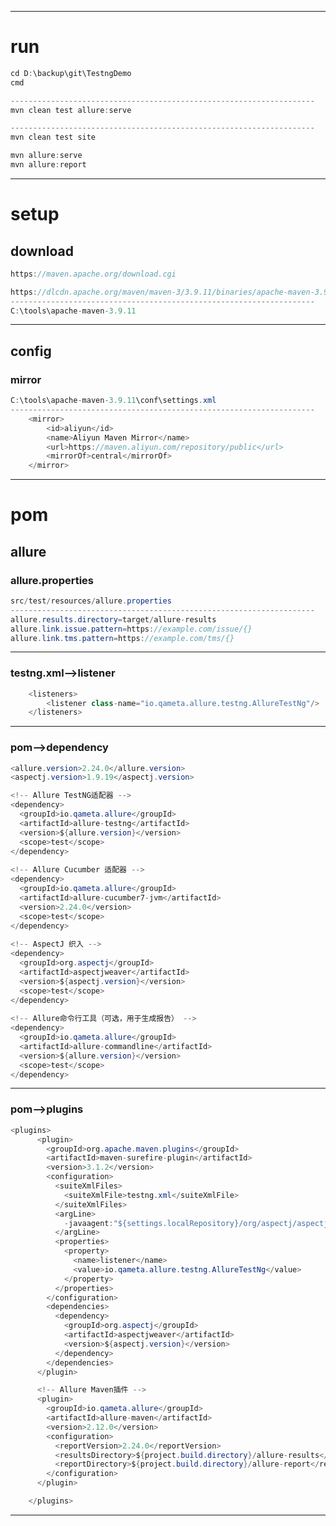 
--------------------------------------------------------------------
# run

```java
cd D:\backup\git\TestngDemo
cmd

--------------------------------------------------------------------
mvn clean test allure:serve

--------------------------------------------------------------------
mvn clean test site

mvn allure:serve
mvn allure:report

```

--------------------------------------------------------------------

# setup
## download
```java
https://maven.apache.org/download.cgi

https://dlcdn.apache.org/maven/maven-3/3.9.11/binaries/apache-maven-3.9.11-bin.zip
--------------------------------------------------------------------
C:\tools\apache-maven-3.9.11

```

--------------------------------------------------------------------
## config
### mirror
```java
C:\tools\apache-maven-3.9.11\conf\settings.xml
--------------------------------------------------------------------
    <mirror>
        <id>aliyun</id>
        <name>Aliyun Maven Mirror</name>
        <url>https://maven.aliyun.com/repository/public</url>
        <mirrorOf>central</mirrorOf>
    </mirror>

```

--------------------------------------------------------------------
# pom

## allure
### allure.properties
```java
src/test/resources/allure.properties
--------------------------------------------------------------------
allure.results.directory=target/allure-results
allure.link.issue.pattern=https://example.com/issue/{}
allure.link.tms.pattern=https://example.com/tms/{}

```

--------------------------------------------------------------------
### testng.xml-->listener
```java
    <listeners>
        <listener class-name="io.qameta.allure.testng.AllureTestNg"/>
    </listeners>
```

--------------------------------------------------------------------
### pom-->dependency
```java
<allure.version>2.24.0</allure.version>  
<aspectj.version>1.9.19</aspectj.version>

<!-- Allure TestNG适配器 -->  
<dependency>  
  <groupId>io.qameta.allure</groupId>  
  <artifactId>allure-testng</artifactId>  
  <version>${allure.version}</version>  
  <scope>test</scope>  
</dependency>  
  
<!-- Allure Cucumber 适配器 -->  
<dependency>  
  <groupId>io.qameta.allure</groupId>  
  <artifactId>allure-cucumber7-jvm</artifactId>  
  <version>2.24.0</version>  
  <scope>test</scope>  
</dependency>  
  
<!-- AspectJ 织入 -->  
<dependency>  
  <groupId>org.aspectj</groupId>  
  <artifactId>aspectjweaver</artifactId>  
  <version>${aspectj.version}</version>  
  <scope>test</scope>  
</dependency>  
  
<!-- Allure命令行工具（可选，用于生成报告） -->  
<dependency>  
  <groupId>io.qameta.allure</groupId>  
  <artifactId>allure-commandline</artifactId>  
  <version>${allure.version}</version>  
  <scope>test</scope>  
</dependency>

```

--------------------------------------------------------------------
### pom-->plugins
```java
<plugins>
      <plugin>
        <groupId>org.apache.maven.plugins</groupId>
        <artifactId>maven-surefire-plugin</artifactId>
        <version>3.1.2</version>
        <configuration>
          <suiteXmlFiles>
            <suiteXmlFile>testng.xml</suiteXmlFile>
          </suiteXmlFiles>
          <argLine>
            -javaagent:"${settings.localRepository}/org/aspectj/aspectjweaver/${aspectj.version}/aspectjweaver-${aspectj.version}.jar"
          </argLine>
          <properties>
            <property>
              <name>listener</name>
              <value>io.qameta.allure.testng.AllureTestNg</value>
            </property>
          </properties>
        </configuration>
        <dependencies>
          <dependency>
            <groupId>org.aspectj</groupId>
            <artifactId>aspectjweaver</artifactId>
            <version>${aspectj.version}</version>
          </dependency>
        </dependencies>
      </plugin>

      <!-- Allure Maven插件 -->
      <plugin>
        <groupId>io.qameta.allure</groupId>
        <artifactId>allure-maven</artifactId>
        <version>2.12.0</version>
        <configuration>
          <reportVersion>2.24.0</reportVersion>
          <resultsDirectory>${project.build.directory}/allure-results</resultsDirectory>
          <reportDirectory>${project.build.directory}/allure-report</reportDirectory>
        </configuration>
      </plugin>

    </plugins>
```
--------------------------------------------------------------------

